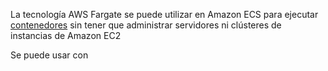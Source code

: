 La tecnología AWS Fargate se puede utilizar en Amazon ECS para ejecutar [contenedores](https://aws.amazon.com/what-are-containers) sin tener que administrar servidores ni clústeres de instancias de Amazon EC2

Se puede usar con 